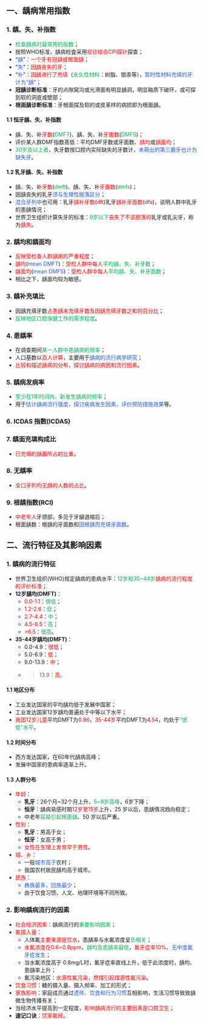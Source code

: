 ## 一、龋病常用指数
### 1. 龋、失、补指数
* <font color="#00b050">检查龋病时最常用的指数</font>；
* 按照WHO标准，龋病检査采用<font color="#ff0000">视诊结合CPI探针</font>探查；
* “<font color="#245bdb">龋</font>”：<font color="#ff0000">一个牙有冠龋或根面龋</font>；
* “<font color="#245bdb">失</font>”：<font color="#ff0000">因龋丧失的牙</font>；
* “<font color="#245bdb">补</font>”：<font color="#ff0000">因龋进行了充填</font>（<font color="#00b050">永久性材料</font>：树脂、银汞等），<font color="#245bdb">暂时性材料充填的牙计为“龋”</font>；
* **冠龋诊断标准**：牙的点隙窝沟或光滑面有明显龋洞，明显釉质下破环，或可探到软的洞底或壁部；
* **根面龋诊断标准**：牙根面探及软的或皮革样的病损即为根面龋。
#### 1.1 恒牙龋、失、补指数
* 龋、失、补<font color="#ff0000">牙数</font>(<font color="#00b050">DMFT</font>)、龋、失、补<font color="#ff0000">牙面数</font>(<font color="#00b050">DMFS</font>)；
* 评价某人群DMF指数髙低：平均DMF牙数或牙面数、<font color="#ff0000">龋均</font>或<font color="#ff0000">龋面均</font>；
* <font color="#00b050">30岁及以上者</font>，失牙数按口腔内实际缺失的牙数计，<font color="#245bdb">未萌出的第三磨牙也计为缺失牙</font>。
#### 1.2 乳牙龋、失、补指数
* 龋、失、补<font color="#ff0000">牙数</font>(<font color="#00b050">dmft</font>)、龋、失、补<font color="#ff0000">牙面数</font>(<font color="#00b050">dmfs</font>)；
* 因龋丧失的乳牙<font color="#245bdb">须与生理性脱落区分</font>；
* <font color="#245bdb">混合牙列中</font>也可用：乳牙<font color="#ff0000">龋补牙数</font>(<font color="#ff0000">dft</font>)乳牙<font color="#ff0000">龋补牙面数</font>(<font color="#ff0000">dfs</font>)，说明人群中乳牙的患龋情况；
* 世界卫生组织计算失牙的标准：<font color="#00b050">9岁以下</font><font color="#ff0000">丧失了不该脱落的</font>乳牙或乳尖牙，称为<font color="#ff0000">龋失</font>。
### 2. 龋均和龋面均
* <font color="#ff0000">反映受检查人群龋病的严重程度</font>；
* <font color="#ff0000">龋均</font>(<font color="#245bdb">mean DMFT</font>)：<font color="#ff0000">受检人群中每人</font><font color="#00b050">平均龋、失、补牙数</font>；
* <font color="#ff0000">龋面均</font>(<font color="#245bdb">mean DMFS</font>)：<font color="#ff0000">受检人群中每人</font><font color="#00b050">平均龋、失、补牙面数</font>；
* 相比之下，龋面均较为敏感。
### 3. 龋补充填比
* 因龋充填牙数<font color="#ff0000">占患龋未充填牙数及因龋充填牙数之和的百分比</font>；
* <font color="#00b050">反映地区口腔保健工作的需求程度</font>。
### 4. 患龋率
 * 在调查期间<font color="#00b050">某一人群中患龋病的频率</font>；
 * 人口基数以<font color="#ff0000">百人计算</font>，主要用于<font color="#245bdb">龋病的流行病学研究</font>；
 * <font color="#ff0000">比较和描述龋病的分布，探讨龋病的病因和流行因素</font>。
### 5. 龋病发病率
* <font color="#00b050">至少在1年时间内、新发生龋病的频率</font>；
* 用于<font color="#245bdb">估计龋病流行强度，探讨疾病发生因素，评价预防措施效果</font>等。
### 6. ICDAS 指数(ICDAS) 
### 7. 龋面充填构成比
* <font color="#ff0000">已充填的龋面所占的比重</font>。
### 8. 无龋率
* <font color="#ff0000">全口牙列均无龋的人数的占比</font>。
### 9. 根龋指数(RCI)
* <font color="#ff0000">中老年人</font>牙颈部，多见于牙龈退缩后；
* 根面龋数：根龋的牙面数和<font color="#245bdb">因根龋而充填牙面数</font>。

## 二、流行特征及其影响因素
### 1. 龋病的流行特征
* 世界卫生组织(WHO)规定龋病的患病水平：<font color="#00b050">12岁和35~44岁</font><font color="#ff0000">龋病的流行程度的评价标准</font>；
* **12岁龋均(DMFT)**：
	* <font color="#ff0000">0.0-1.1</font>：<font color="#00b050">很低</font>；
	* <font color="#ff0000">1.2-2.6</font>：<font color="#00b050">低</font>；
	* <font color="#ff0000">2.7-4.4</font>：<font color="#00b050">中</font>；
	* <font color="#ff0000">4.5-6.5</font>：<font color="#00b050">高</font>；
	* <font color="#ff0000">>6.5</font>：<font color="#00b050">很高</font>。
* **35-44岁龋均(DMFT)**：
	* 0.0-4.9：<font color="#ff0000">很低</font>；
	* 5.0-8.9：<font color="#ff0000">低</font>；
	* 9.0-13.9：<font color="#ff0000">中</font>；
	* >13.9：<font color="#ff0000">高</font>。
#### 1.1 地区分布
* 工业发达国家的平均龋均低于发展中国家；
* 工业发达国家12岁龋均普遍处于中等以下水平；
* <font color="#ff0000">我国12岁儿童</font>平均DMFT为<font color="#ff0000">0.86</font>，<font color="#ff0000">35-44岁</font>平均DMFT为<font color="#ff0000">4.54</font>，均处于<font color="#00b050">“很低”水平</font>。
#### 1.2 时间分布
* 西方发达国家，在60年代龋病高峰；
* 发展中国家的患病率逐渐上升。
#### 1.3 人群分布
* <font color="#ff0000">年龄</font>：
	* **乳牙**：26个月~32个月上升、<font color="#00b050">5~8岁高峰</font>，6岁下降；
	* **恒牙**：龋病易感时期<font color="#ff0000">12岁至15岁</font>上升，25 岁以后，患龋情况趋向稳定；
	* 中老年<font color="#00b050">容易引起根面龋</font>、50 岁以后严重。
* <font color="#ff0000">性别</font>：
	* **乳牙**：男高于女；
	* **恒牙**：女高于男；
	* <font color="#ff0000">女性在生理上发育早于男性</font>。
* <font color="#ff0000">城、乡</font>：
	* 一般<font color="#245bdb">城市高于</font>农村；
	* 我国农村居民龋均高于城市。
* <font color="#ff0000">民族</font>：
	* <font color="#245bdb">彝族最多，回族最少</font>；
	* 由于饮食习惯、人文、地理环境等不同所致。
### 2. 影响龋病流行的因素
* <font color="#ff0000">社会经济因素</font>：龋病流行的<font color="#00b050">重要影响因素</font>；
* <font color="#ff0000">氟摄入量</font>：
	* 人体氟<font color="#ff0000">主要来源是饮水</font>，患龋率与水氟浓度呈<font color="#00b050">负相关</font>；
	* <font color="#ff0000">水氟浓度在0.6~0.8ppm</font>，<font color="#00b050">龋均及患龋率最低</font>，<font color="#ff0000">氟牙症率10%</font>、<font color="#245bdb">无中度氟牙症发生</font>；
	* 当水氟浓度高于 0.8mg/L时，氟牙症率直线上升，低于此浓度时，龋均、患龋率上升；
	* 氟污染地区：<font color="#ff0000">水源性氟污染，燃煤引起煤源性氟污染</font>。
* <font color="#ff0000">饮食习惯</font>：糖的摄入量、摄入频率、加工的形式；
* <font color="#ff0000">家族影响</font>：家庭成员通过<font color="#245bdb">遗传、饮食和行为习惯</font>互相影响，生活习惯导致致龋微生物传播有关；
* 当经济水平提高到一定程度，<font color="#ff0000">影响龋病流行的主要因素是口腔卫生</font>；
* **速记口诀**：<font color="#ff0000">饮家氟经</font>。

